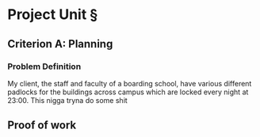 # Project Unit §

## Criterion A: Planning

### Problem Definition
My client, the staff and faculty of a boarding school, have various different padlocks for the buildings across campus which are locked every night at 23:00. This nigga tryna do some shit

## Proof of work
